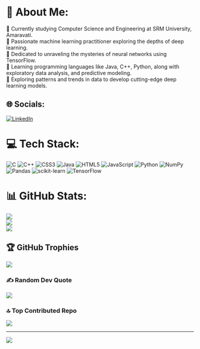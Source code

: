 # 💫 About Me:
🔭 Currently studying Computer Science and Engineering at SRM University, Amaravati.<br>👯 Passionate machine learning practitioner exploring the depths of deep learning.<br>🤝 Dedicated to unraveling the mysteries of neural networks using TensorFlow.<br>🌱 Learning programming languages like Java, C++, Python, along with exploratory data analysis, and predictive modeling.<br>💬 Exploring patterns and trends in data to develop cutting-edge deep learning models.<br>


## 🌐 Socials:
[![LinkedIn](https://img.shields.io/badge/LinkedIn-%230077B5.svg?logo=linkedin&logoColor=white)](https://linkedin.com/in/https://www.linkedin.com/in/pranay-deep-korada-258a93249/) 

# 💻 Tech Stack:
![C](https://img.shields.io/badge/c-%2300599C.svg?style=for-the-badge&logo=c&logoColor=white) ![C++](https://img.shields.io/badge/c++-%2300599C.svg?style=for-the-badge&logo=c%2B%2B&logoColor=white) ![CSS3](https://img.shields.io/badge/css3-%231572B6.svg?style=for-the-badge&logo=css3&logoColor=white) ![Java](https://img.shields.io/badge/java-%23ED8B00.svg?style=for-the-badge&logo=java&logoColor=white) ![HTML5](https://img.shields.io/badge/html5-%23E34F26.svg?style=for-the-badge&logo=html5&logoColor=white) ![JavaScript](https://img.shields.io/badge/javascript-%23323330.svg?style=for-the-badge&logo=javascript&logoColor=%23F7DF1E) ![Python](https://img.shields.io/badge/python-3670A0?style=for-the-badge&logo=python&logoColor=ffdd54) ![NumPy](https://img.shields.io/badge/numpy-%23013243.svg?style=for-the-badge&logo=numpy&logoColor=white) ![Pandas](https://img.shields.io/badge/pandas-%23150458.svg?style=for-the-badge&logo=pandas&logoColor=white) ![scikit-learn](https://img.shields.io/badge/scikit--learn-%23F7931E.svg?style=for-the-badge&logo=scikit-learn&logoColor=white) ![TensorFlow](https://img.shields.io/badge/TensorFlow-%23FF6F00.svg?style=for-the-badge&logo=TensorFlow&logoColor=white)
# 📊 GitHub Stats:
![](https://github-readme-stats.vercel.app/api?username=pranaydeep1&theme=dark&hide_border=false&include_all_commits=false&count_private=true)<br/>
![](https://github-readme-streak-stats.herokuapp.com/?user=pranaydeep1&theme=dark&hide_border=false)<br/>
![](https://github-readme-stats.vercel.app/api/top-langs/?username=pranaydeep1&theme=dark&hide_border=false&include_all_commits=false&count_private=true&layout=compact)

## 🏆 GitHub Trophies
![](https://github-profile-trophy.vercel.app/?username=pranaydeep1&theme=radical&no-frame=false&no-bg=true&margin-w=4)

### ✍️ Random Dev Quote
![](https://quotes-github-readme.vercel.app/api?type=horizontal&theme=radical)

### 🔝 Top Contributed Repo
![](https://github-contributor-stats.vercel.app/api?username=pranaydeep1&limit=5&theme=dark&combine_all_yearly_contributions=true)

---
[![](https://visitcount.itsvg.in/api?id=pranaydeep1&icon=0&color=0)](https://visitcount.itsvg.in)

<!-- Proudly created with GPRM ( https://gprm.itsvg.in ) -->
